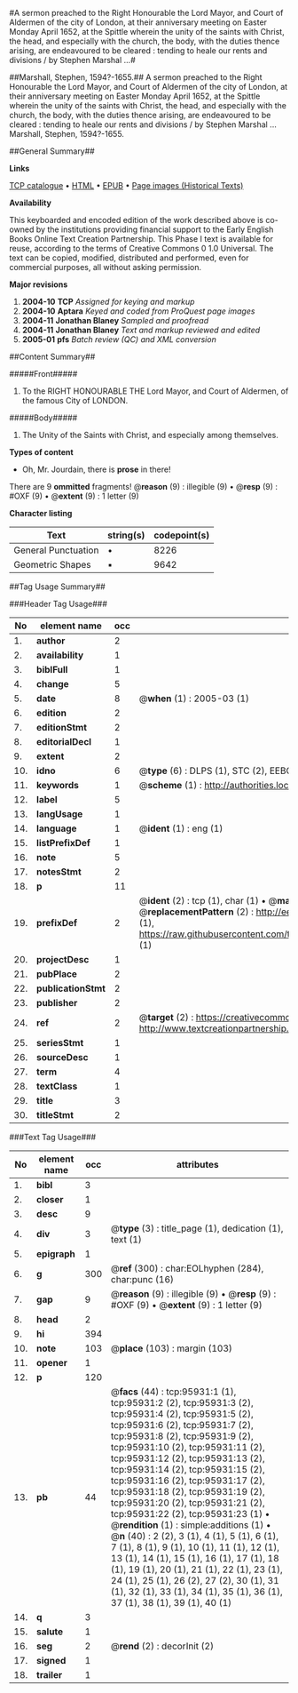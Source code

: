#A sermon preached to the Right Honourable the Lord Mayor, and Court of Aldermen of the city of London, at their anniversary meeting on Easter Monday April 1652, at the Spittle wherein the unity of the saints with Christ, the head, and especially with the church, the body, with the duties thence arising, are endeavoured to be cleared : tending to heale our rents and divisions / by Stephen Marshal ...#

##Marshall, Stephen, 1594?-1655.##
A sermon preached to the Right Honourable the Lord Mayor, and Court of Aldermen of the city of London, at their anniversary meeting on Easter Monday April 1652, at the Spittle wherein the unity of the saints with Christ, the head, and especially with the church, the body, with the duties thence arising, are endeavoured to be cleared : tending to heale our rents and divisions / by Stephen Marshal ...
Marshall, Stephen, 1594?-1655.

##General Summary##

**Links**

[TCP catalogue](http://www.ota.ox.ac.uk/tcp/)  • 
[HTML](http://tei.it.ox.ac.uk/tcp/Texts-HTML/free/A52/A52054.html)  • 
[EPUB](http://tei.it.ox.ac.uk/tcp/Texts-EPUB/free/A52/A52054.epub) • 
[Page images (Historical Texts)](https://data.historicaltexts.jisc.ac.uk/view?pubId=eebo-12951588e&pageId=eebo-12951588e-95931-1)

**Availability**

This keyboarded and encoded edition of the
	       work described above is co-owned by the institutions
	       providing financial support to the Early English Books
	       Online Text Creation Partnership. This Phase I text is
	       available for reuse, according to the terms of Creative
	       Commons 0 1.0 Universal. The text can be copied,
	       modified, distributed and performed, even for
	       commercial purposes, all without asking permission.

**Major revisions**

1. __2004-10__ __TCP__ *Assigned for keying and markup*
1. __2004-10__ __Aptara__ *Keyed and coded from ProQuest page images*
1. __2004-11__ __Jonathan Blaney__ *Sampled and proofread*
1. __2004-11__ __Jonathan Blaney__ *Text and markup reviewed and edited*
1. __2005-01__ __pfs__ *Batch review (QC) and XML conversion*

##Content Summary##

#####Front#####

1. To the
RIGHT HONOURABLE
THE
Lord Mayor, and Court of Aldermen,
of the famous City of
LONDON.

#####Body#####

1. The Unity of the Saints with Christ, and
especially among themselves.

**Types of content**

  * Oh, Mr. Jourdain, there is **prose** in there!

There are 9 **ommitted** fragments! 
 @__reason__ (9) : illegible (9)  •  @__resp__ (9) : #OXF (9)  •  @__extent__ (9) : 1 letter (9)

**Character listing**


|Text|string(s)|codepoint(s)|
|---|---|---|
|General Punctuation|•|8226|
|Geometric Shapes|▪|9642|

##Tag Usage Summary##

###Header Tag Usage###

|No|element name|occ|attributes|
|---|---|---|---|
|1.|__author__|2||
|2.|__availability__|1||
|3.|__biblFull__|1||
|4.|__change__|5||
|5.|__date__|8| @__when__ (1) : 2005-03 (1)|
|6.|__edition__|2||
|7.|__editionStmt__|2||
|8.|__editorialDecl__|1||
|9.|__extent__|2||
|10.|__idno__|6| @__type__ (6) : DLPS (1), STC (2), EEBO-CITATION (1), OCLC (1), VID (1)|
|11.|__keywords__|1| @__scheme__ (1) : http://authorities.loc.gov/ (1)|
|12.|__label__|5||
|13.|__langUsage__|1||
|14.|__language__|1| @__ident__ (1) : eng (1)|
|15.|__listPrefixDef__|1||
|16.|__note__|5||
|17.|__notesStmt__|2||
|18.|__p__|11||
|19.|__prefixDef__|2| @__ident__ (2) : tcp (1), char (1)  •  @__matchPattern__ (2) : ([0-9\-]+):([0-9IVX]+) (1), (.+) (1)  •  @__replacementPattern__ (2) : http://eebo.chadwyck.com/downloadtiff?vid=$1&page=$2 (1), https://raw.githubusercontent.com/textcreationpartnership/Texts/master/tcpchars.xml#$1 (1)|
|20.|__projectDesc__|1||
|21.|__pubPlace__|2||
|22.|__publicationStmt__|2||
|23.|__publisher__|2||
|24.|__ref__|2| @__target__ (2) : https://creativecommons.org/publicdomain/zero/1.0/ (1), http://www.textcreationpartnership.org/docs/. (1)|
|25.|__seriesStmt__|1||
|26.|__sourceDesc__|1||
|27.|__term__|4||
|28.|__textClass__|1||
|29.|__title__|3||
|30.|__titleStmt__|2||


###Text Tag Usage###

|No|element name|occ|attributes|
|---|---|---|---|
|1.|__bibl__|3||
|2.|__closer__|1||
|3.|__desc__|9||
|4.|__div__|3| @__type__ (3) : title_page (1), dedication (1), text (1)|
|5.|__epigraph__|1||
|6.|__g__|300| @__ref__ (300) : char:EOLhyphen (284), char:punc (16)|
|7.|__gap__|9| @__reason__ (9) : illegible (9)  •  @__resp__ (9) : #OXF (9)  •  @__extent__ (9) : 1 letter (9)|
|8.|__head__|2||
|9.|__hi__|394||
|10.|__note__|103| @__place__ (103) : margin (103)|
|11.|__opener__|1||
|12.|__p__|120||
|13.|__pb__|44| @__facs__ (44) : tcp:95931:1 (1), tcp:95931:2 (2), tcp:95931:3 (2), tcp:95931:4 (2), tcp:95931:5 (2), tcp:95931:6 (2), tcp:95931:7 (2), tcp:95931:8 (2), tcp:95931:9 (2), tcp:95931:10 (2), tcp:95931:11 (2), tcp:95931:12 (2), tcp:95931:13 (2), tcp:95931:14 (2), tcp:95931:15 (2), tcp:95931:16 (2), tcp:95931:17 (2), tcp:95931:18 (2), tcp:95931:19 (2), tcp:95931:20 (2), tcp:95931:21 (2), tcp:95931:22 (2), tcp:95931:23 (1)  •  @__rendition__ (1) : simple:additions (1)  •  @__n__ (40) : 2 (2), 3 (1), 4 (1), 5 (1), 6 (1), 7 (1), 8 (1), 9 (1), 10 (1), 11 (1), 12 (1), 13 (1), 14 (1), 15 (1), 16 (1), 17 (1), 18 (1), 19 (1), 20 (1), 21 (1), 22 (1), 23 (1), 24 (1), 25 (1), 26 (2), 27 (2), 30 (1), 31 (1), 32 (1), 33 (1), 34 (1), 35 (1), 36 (1), 37 (1), 38 (1), 39 (1), 40 (1)|
|14.|__q__|3||
|15.|__salute__|1||
|16.|__seg__|2| @__rend__ (2) : decorInit (2)|
|17.|__signed__|1||
|18.|__trailer__|1||
